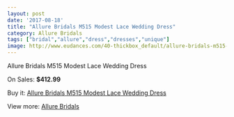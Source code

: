 ```yaml
---
layout: post
date: '2017-08-18'
title: "Allure Bridals M515 Modest Lace Wedding Dress"
category: Allure Bridals
tags: ["bridal","allure","dress","dresses","unique"]
image: http://www.eudances.com/40-thickbox_default/allure-bridals-m515-modest-lace-wedding-dress.jpg
---
```

Allure Bridals M515 Modest Lace Wedding Dress

On Sales: **$412.99**
<a href="https://www.eudances.com/en/allure-bridals/14-allure-bridals-m515-modest-lace-wedding-dress.html"><amp-img layout="responsive" width="600" height="600" src="//www.eudances.com/40-thickbox_default/allure-bridals-m515-modest-lace-wedding-dress.jpg" alt="Allure Bridals M515 Modest Lace Wedding Dress 0" /></a>
<a href="https://www.eudances.com/en/allure-bridals/14-allure-bridals-m515-modest-lace-wedding-dress.html"><amp-img layout="responsive" width="600" height="600" src="//www.eudances.com/42-thickbox_default/allure-bridals-m515-modest-lace-wedding-dress.jpg" alt="Allure Bridals M515 Modest Lace Wedding Dress 1" /></a>
<a href="https://www.eudances.com/en/allure-bridals/14-allure-bridals-m515-modest-lace-wedding-dress.html"><amp-img layout="responsive" width="600" height="600" src="//www.eudances.com/41-thickbox_default/allure-bridals-m515-modest-lace-wedding-dress.jpg" alt="Allure Bridals M515 Modest Lace Wedding Dress 2" /></a>

Buy it: [Allure Bridals M515 Modest Lace Wedding Dress](https://www.eudances.com/en/allure-bridals/14-allure-bridals-m515-modest-lace-wedding-dress.html "Allure Bridals M515 Modest Lace Wedding Dress")

View more: [Allure Bridals](https://www.eudances.com/en/2-allure-bridals "Allure Bridals")